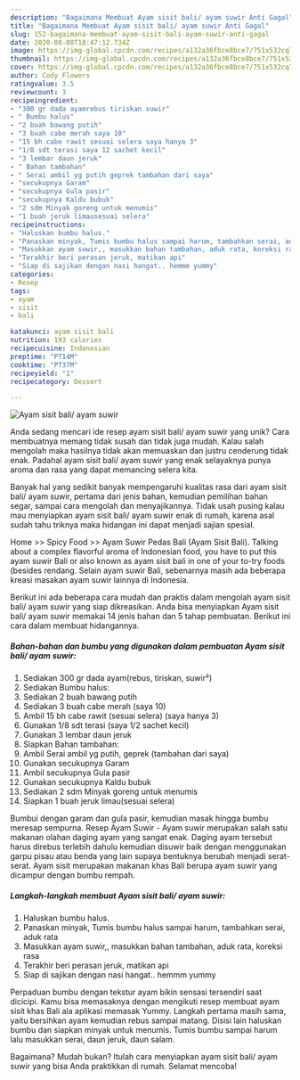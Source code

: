 ```yaml
---
description: "Bagaimana Membuat Ayam sisit bali/ ayam suwir Anti Gagal"
title: "Bagaimana Membuat Ayam sisit bali/ ayam suwir Anti Gagal"
slug: 152-bagaimana-membuat-ayam-sisit-bali-ayam-suwir-anti-gagal
date: 2020-08-08T18:47:12.734Z
image: https://img-global.cpcdn.com/recipes/a132a36fbce8bce7/751x532cq70/ayam-sisit-bali-ayam-suwir-foto-resep-utama.jpg
thumbnail: https://img-global.cpcdn.com/recipes/a132a36fbce8bce7/751x532cq70/ayam-sisit-bali-ayam-suwir-foto-resep-utama.jpg
cover: https://img-global.cpcdn.com/recipes/a132a36fbce8bce7/751x532cq70/ayam-sisit-bali-ayam-suwir-foto-resep-utama.jpg
author: Cody Flowers
ratingvalue: 3.5
reviewcount: 3
recipeingredient:
- "300 gr dada ayamrebus tiriskan suwir"
- " Bumbu halus"
- "2 buah bawang putih"
- "3 buah cabe merah saya 10"
- "15 bh cabe rawit sesuai selera saya hanya 3"
- "1/8 sdt terasi saya 12 sachet kecil"
- "3 lembar daun jeruk"
- " Bahan tambahan"
- " Serai ambil yg putih geprek tambahan dari saya"
- "secukupnya Garam"
- "secukupnya Gula pasir"
- "secukupnya Kaldu bubuk"
- "2 sdm Minyak goreng untuk menumis"
- "1 buah jeruk limausesuai selera"
recipeinstructions:
- "Haluskan bumbu halus."
- "Panaskan minyak, Tumis bumbu halus sampai harum, tambahkan serai, aduk rata"
- "Masukkan ayam suwir,, masukkan bahan tambahan, aduk rata, koreksi rasa"
- "Terakhir beri perasan jeruk, matikan api"
- "Siap di sajikan dengan nasi hangat.. hemmm yummy"
categories:
- Resep
tags:
- ayam
- sisit
- bali

katakunci: ayam sisit bali 
nutrition: 193 calories
recipecuisine: Indonesian
preptime: "PT14M"
cooktime: "PT37M"
recipeyield: "1"
recipecategory: Dessert

---
```



![Ayam sisit bali/ ayam suwir](https://img-global.cpcdn.com/recipes/a132a36fbce8bce7/751x532cq70/ayam-sisit-bali-ayam-suwir-foto-resep-utama.jpg)

Anda sedang mencari ide resep ayam sisit bali/ ayam suwir yang unik? Cara membuatnya memang tidak susah dan tidak juga mudah. Kalau salah mengolah maka hasilnya tidak akan memuaskan dan justru cenderung tidak enak. Padahal ayam sisit bali/ ayam suwir yang enak selayaknya punya aroma dan rasa yang dapat memancing selera kita.

Banyak hal yang sedikit banyak mempengaruhi kualitas rasa dari ayam sisit bali/ ayam suwir, pertama dari jenis bahan, kemudian pemilihan bahan segar, sampai cara mengolah dan menyajikannya. Tidak usah pusing kalau mau menyiapkan ayam sisit bali/ ayam suwir enak di rumah, karena asal sudah tahu triknya maka hidangan ini dapat menjadi sajian spesial.

Home &gt;&gt; Spicy Food &gt;&gt; Ayam Suwir Pedas Bali (Ayam Sisit Bali). Talking about a complex flavorful aroma of Indonesian food, you have to put this ayam suwir Bali or also known as ayam sisit bali in one of your to-try foods (besides rendang. Selain ayam suwir Bali, sebenarnya masih ada beberapa kreasi masakan ayam suwir lainnya di Indonesia.


Berikut ini ada beberapa cara mudah dan praktis dalam mengolah ayam sisit bali/ ayam suwir yang siap dikreasikan. Anda bisa menyiapkan Ayam sisit bali/ ayam suwir memakai 14 jenis bahan dan 5 tahap pembuatan. Berikut ini cara dalam membuat hidangannya.

<!--inarticleads1-->

##### Bahan-bahan dan bumbu yang digunakan dalam pembuatan Ayam sisit bali/ ayam suwir:

1. Sediakan 300 gr dada ayam(rebus, tiriskan, suwir²)
1. Sediakan  Bumbu halus:
1. Sediakan 2 buah bawang putih
1. Sediakan 3 buah cabe merah (saya 10)
1. Ambil 15 bh cabe rawit (sesuai selera) (saya hanya 3)
1. Gunakan 1/8 sdt terasi (saya 1/2 sachet kecil)
1. Gunakan 3 lembar daun jeruk
1. Siapkan  Bahan tambahan:
1. Ambil  Serai ambil yg putih, geprek (tambahan dari saya)
1. Gunakan secukupnya Garam
1. Ambil secukupnya Gula pasir
1. Gunakan secukupnya Kaldu bubuk
1. Sediakan 2 sdm Minyak goreng untuk menumis
1. Siapkan 1 buah jeruk limau(sesuai selera)


Bumbui dengan garam dan gula pasir, kemudian masak hingga bumbu meresap sempurna. Resep Ayam Suwir - Ayam suwir merupakan salah satu makanan olahan daging ayam yang sangat enak. Daging ayam tersebut harus direbus terlebih dahulu kemudian disuwir baik dengan menggunakan garpu pisau atau benda yang lain supaya bentuknya berubah menjadi serat-serat. Ayam sisit merupakan makanan khas Bali berupa ayam suwir yang dicampur dengan bumbu rempah. 

<!--inarticleads2-->

##### Langkah-langkah membuat Ayam sisit bali/ ayam suwir:

1. Haluskan bumbu halus.
1. Panaskan minyak, Tumis bumbu halus sampai harum, tambahkan serai, aduk rata
1. Masukkan ayam suwir,, masukkan bahan tambahan, aduk rata, koreksi rasa
1. Terakhir beri perasan jeruk, matikan api
1. Siap di sajikan dengan nasi hangat.. hemmm yummy


Perpaduan bumbu dengan tekstur ayam bikin sensasi tersendiri saat dicicipi. Kamu bisa memasaknya dengan mengikuti resep membuat ayam sisit khas Bali ala aplikasi memasak Yummy. Langkah pertama masih sama, yaitu bersihkan ayam kemudian rebus sampai matang. Disisi lain haluskan bumbu dan siapkan minyak untuk menumis. Tumis bumbu sampai harum lalu masukkan serai, daun jeruk, daun salam. 

Bagaimana? Mudah bukan? Itulah cara menyiapkan ayam sisit bali/ ayam suwir yang bisa Anda praktikkan di rumah. Selamat mencoba!
